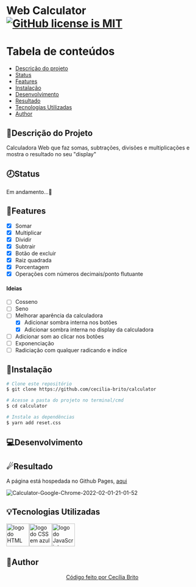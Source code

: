 # Web Calculator <a href="https://github.com/cecilia-brito/calculator/blob/master/LICENSE"><img alt="GitHub license is MIT" src="https://img.shields.io/github/license/cecilia-brito/calculator?color=blue"></a>

Tabela de conteúdos
=================
<!--ts-->
   * [Descrição do projeto](#descrição-do-projeto)
   * [Status](#status)
   * [Features](#features)
   * [Instalação](#instalação)
   * [Desenvolvimento](#desenvolvimento)
   * [Resultado](#resultado)
   * [Tecnologias Utilizadas](#tecnologias-utilizadas)
   * [Author](#author)
<!--te-->

## 📝Descrição do Projeto

<p>Calculadora Web que faz somas, subtrações, divisões e multiplicações e mostra o resultado no seu "display"</p>

## 🕗Status

<p>Em andamento...🚀</p>

## 📝Features

- [X] Somar
- [X] Multiplicar
- [X] Dividir
- [X] Subtrair
- [X] Botão de excluir
- [X] Raiz quadrada
- [X] Porcentagem
- [X] Operações com números decimais/ponto flutuante

#### Ideias

- [ ] Cosseno
- [ ] Seno
- [ ] Melhorar aparência da calculadora
  - [X] Adicionar sombra interna nos botões
  - [X] Adicionar sombra interna no display da calculadora
- [ ] Adicionar som ao clicar nos botões  
- [ ] Exponenciação
- [ ] Radiciação com qualquer radicando e indíce

## 💾Instalação

```bash
# Clone este repositório
$ git clone https://github.com/cecilia-brito/calculator

# Acesse a pasta do projeto no terminal/cmd
$ cd calculator

# Instale as dependências
$ yarn add reset.css
```

## 💻Desenvolvimento 

###

## ☄Resultado

<p>A página está hospedada no Github Pages, <a href='#'>aqui</a></p>

![Calculator-Google-Chrome-2022-02-01-21-01-52](https://user-images.githubusercontent.com/84740942/152072336-0dffa766-98bd-4eec-83de-e41009f684e7.gif)


## 💡Tecnologias Utilizadas
<a href='https://developer.mozilla.org/pt-BR/docs/Web/HTML'><img src="https://cdn.jsdelivr.net/gh/devicons/devicon/icons/html5/html5-original.svg" alt='logo do HTML em laranja' width ='60' height='60'/></a><a href='https://developer.mozilla.org/pt-BR/docs/Web/CSS'><img src="https://cdn.jsdelivr.net/gh/devicons/devicon/icons/css3/css3-original.svg" alt='logo do CSS em azul'  width ='60' height='60'/></a><a href='https://developer.mozilla.org/pt-BR/docs/Web/JavaScript'><img src="https://cdn.jsdelivr.net/gh/devicons/devicon/icons/javascript/javascript-original.svg" alt='logo do JavaScript em amarelo'  width ='60' height='60' /></a>

## 🌼Author

<p align='center'><a href="https://www.linkedin.com/in/cec%C3%ADlia-brito-santos-a22193170/">Código feito por Cecília Brito</a></p>
